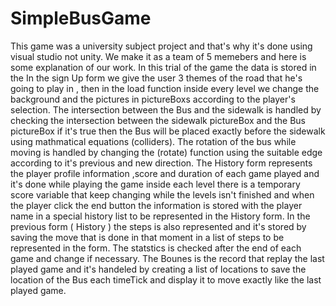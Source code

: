 # SimpleBusGame
This game was a university subject project and that's why it's done using visual studio not unity.
We make it as a team of 5 memebers and here is some explanation of our work.
In this trial of the game the data is stored in the 
In the sign Up form we give the user 3 themes of the road that he's going to play in , then in the load function inside every level we change the background and the pictures in pictureBoxs according to the player's selection.
The intersection between the Bus and the sidewalk is handled by checking the intersection between the sidewalk pictureBox and the Bus pictureBox if it's true then the Bus will be placed exactly before the sidewalk using mathmatical equations (colliders).
The rotation of the bus while moving is handled by changing the (rotate) function using the suitable edge according to it's previous and new direction.
The History form represents the player profile information ,score and duration of each game played and it's done while playing the game inside each level there is a temporary score variable that keep changing while the levels isn't finished and when the player click the end button the information is stored with the player name in a special history list to be represented in the History form.
In the previous form ( History ) the steps is also represented and it's stored by saving the move that is done in that moment in a list of steps to be represented in the form.
The statstics is checked after the end of each game and change if necessary.
The Bounes is the record that replay the last played game and it's handeled by creating a list of locations to save the location of the Bus each timeTick and display it to move exactly like the last played game.
